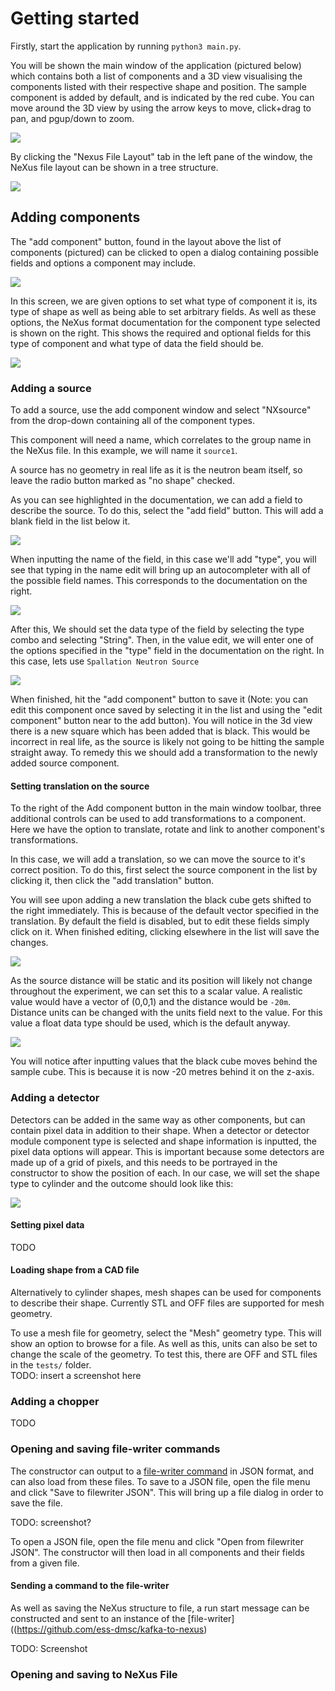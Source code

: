 # Getting started

Firstly, start the application by running `python3 main.py`.

You will be shown the main window of the application (pictured below) which contains both a list of components and a 3D view visualising the components listed with their respective shape and position. 
The sample component is added by default, and is indicated by the red cube. You can move around the 3D view by using the arrow keys to move, click+drag to pan, and pgup/down to zoom.

![](resources/images/NeXus%20Constructor_001.png)

By clicking the "Nexus File Layout" tab in the left pane of the window, the NeXus file layout can be shown in a tree structure.

![](resources/images/Selection_002.png)

## Adding components

The "add component" button, found in the layout above the list of components (pictured) can be clicked to open a dialog containing possible fields and options a component may include.

![](resources/images/Selection_003.png)


In this screen, we are given options to set what type of component it is, its type of shape as well as being able to set arbitrary fields.
As well as these options, the NeXus format documentation for the component type selected is shown on the right. This shows the required and optional fields for this type of component and what type of data the field should be.

![](resources/images/Add%20Component_004.png)


### Adding a source

To add a source, use the add component window and select "NXsource" from the drop-down containing all of the component types. 

This component will need a name, which correlates to the group name in the NeXus file. In this example, we will name it `source1`.

A source has no geometry in real life as it is the neutron beam itself, so leave the radio button marked as "no shape" checked.

As you can see highlighted in the documentation, we can add a field to describe the source. To do this, select the "add field" button. This will add a blank field in the list below it. 

![](resources/images/Selection_005.png)

When inputting the name of the field, in this case we'll add "type", you will see that typing in the name edit will bring up an autocompleter with all of the possible field names. This corresponds to the documentation on the right.

![](resources/images/Tooltip_006.png)


After this, We should set the data type of the field by selecting the type combo and selecting "String". Then, in the value edit, we will enter one of the options specified in the "type" field in the documentation on the right. In this case, lets use `Spallation Neutron Source`

![](resources/images/Add%20Component_007.png)

When finished, hit the "add component" button to save it (Note: you can edit this component once saved by selecting it in the list and using the "edit component" button near to the add button). 
You will notice in the 3d view there is a new square which has been added that is black. This would be incorrect in real life, as the source is likely not going to be hitting the sample straight away. To remedy this we should add a transformation to the newly added source component.

#### Setting translation on the source

To the right of the Add component button in the main window toolbar, three additional controls can be used to add transformations to a component. Here we have the option to translate, rotate and link to another component's transformations. 

In this case, we will add a translation, so we can move the source to it's correct position. To do this, first select the source component in the list by clicking it, then click the "add translation" button.

You will see upon adding a new translation the black cube gets shifted to the right immediately. This is because of the default vector specified in the translation. By default the field is disabled, but to edit these fields simply click on it. When finished editing, clicking elsewhere in the list will save the changes. 

![](resources/images/NeXus%20Constructor_008.png) 

As the source distance will be static and its position will likely not change throughout the experiment, we can set this to a scalar value. A realistic value would have a vector of (0,0,1) and the distance would be `-20m`. Distance units can be changed with the units field next to the value. For this value a float data type should be used, which is the default anyway. 

![](resources/images/NeXus%20Constructor_009.png)

You will notice after inputting values that the black cube moves behind the sample cube. This is because it is now -20 metres behind it on the z-axis. 

### Adding a detector 

Detectors can be added in the same way as other components, but can contain pixel data in addition to their shape. When a detector or detector module component type is selected and shape information is inputted, the pixel data options will appear.
This is important because some detectors are made up of a grid of pixels, and this needs to be portrayed in the constructor to show the position of each. In our case, we will set the shape type to cylinder and the outcome should look like this:

![](resources/images/Add%20Component_010.png) 

#### Setting pixel data

TODO 

#### Loading shape from a CAD file
Alternatively to cylinder shapes, mesh shapes can be used for components to describe their shape. Currently STL and OFF files are supported for mesh geometry. 

To use a mesh file for geometry, select the "Mesh" geometry type. This will show an option to browse for a file. As well as this, units can also be set to change the scale of the geometry.
To test this, there are OFF and STL files in the `tests/` folder.  
TODO: insert a screenshot here

### Adding a chopper

TODO

### Opening and saving file-writer commands 

The constructor can output to a [file-writer command](https://github.com/ess-dmsc/kafka-to-nexus/blob/master/documentation/commands.md) in JSON format, and can also load from these files.
To save to a JSON file, open the file menu and click "Save to filewriter JSON". This will bring up a file dialog in order to save the file. 

TODO: screenshot? 

To open a JSON file, open the file menu and click "Open from filewriter JSON". The constructor will then load in all components and their fields from a given file. 

#### Sending a command to the file-writer

As well as saving the NeXus structure to file, a run start message can be constructed and sent to an instance of the [file-writer]((https://github.com/ess-dmsc/kafka-to-nexus)

TODO: Screenshot

### Opening and saving to NeXus File


